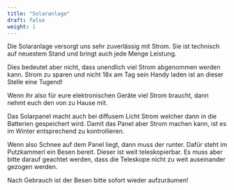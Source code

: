 ```yaml
---
title: "Solaranlage"
draft: false
weight: 1
---
```

Die Solaranlage versorgt uns sehr zuverlässig mit Strom. Sie ist technisch auf neuestem Stand und bringt auch jede Menge Leistung. 

Dies bedeutet aber nicht, dass unendlich viel Strom abgenommen werden kann. Strom zu sparen und nicht 18x am Tag sein Handy laden ist an dieser Stelle eine Tugend!

Wenn ihr also für eure elektronischen Geräte viel Strom braucht, dann nehmt euch den von zu Hause mit.

Das Solarpanel macht auch bei diffusem Licht Strom welcher dann in die Batterien gespeichert wird. Damit das Panel aber Strom machen kann, ist es im Winter entsprechend zu kontrollieren. 

Wenn also Schnee auf dem Panel liegt, dann muss der runter. Dafür steht im Putzkammerl ein Besen bereit. Dieser ist weit teleskopierbar. Es muss aber bitte darauf geachtet werden, dass die Teleskope nicht zu weit auseinander gezogen werden.

Nach Gebrauch ist der Besen bitte sofort wieder aufzuräumen!
